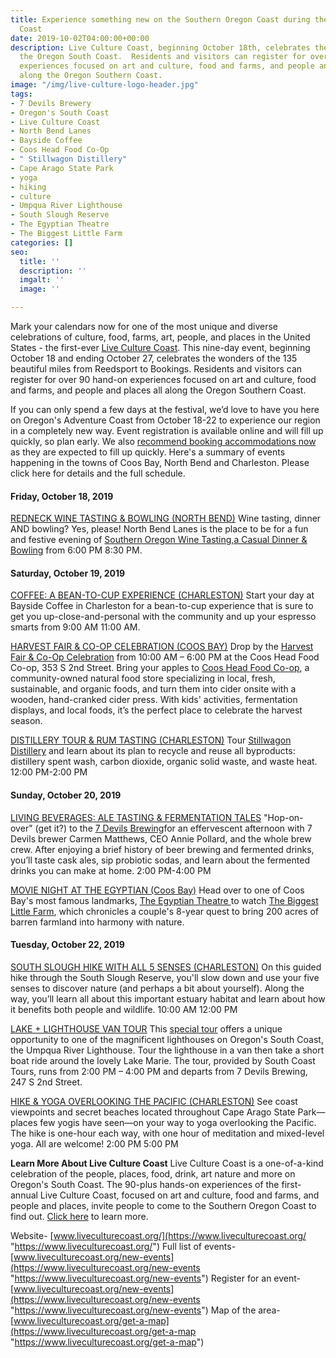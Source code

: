 ```yaml
---
title: Experience something new on the Southern Oregon Coast during the Live Culture
  Coast
date: 2019-10-02T04:00:00+00:00
description: Live Culture Coast, beginning October 18th, celebrates the wonders of
  the Oregon South Coast.  Residents and visitors can register for over 90 hand-on
  experiences focused on art and culture, food and farms, and people and places all
  along the Oregon Southern Coast.
image: "/img/live-culture-logo-header.jpg"
tags:
- 7 Devils Brewery
- Oregon's South Coast
- Live Culture Coast
- North Bend Lanes
- Bayside Coffee
- Coos Head Food Co-Op
- " Stillwagon Distillery"
- Cape Arago State Park
- yoga
- hiking
- culture
- Umpqua River Lighthouse
- South Slough Reserve
- The Egyptian Theatre
- The Biggest Little Farm
categories: []
seo:
  title: ''
  description: ''
  imgalt: ''
  image: ''

---
```

Mark your calendars now for one of the most unique and diverse celebrations of culture, food, farms, art, people, and places in the United States - the first-ever [Live Culture Coast](http://www.liveculturecoast.org). This nine-day event, beginning October 18 and ending October 27, celebrates the wonders of the 135 beautiful miles from Reedsport to Bookings.  Residents and visitors can register for over 90 hand-on experiences focused on art and culture, food and farms, and people and places all along the Oregon Southern Coast.

If you can only spend a few days at the festival, we’d love to have you here on Oregon's Adventure Coast from October 18-22 to experience our region in a completely new way. Event registration is available online and will fill up quickly, so plan early. We also [recommend booking accommodations now](https://www.oregonsadventurecoast.com/lodging/) as they are expected to fill up quickly. Here's a summary of events happening in the towns of Coos Bay, North Bend and Charleston. Please click here for details and the full schedule.

#### **Friday, October 18, 2019**

[REDNECK WINE TASTING & BOWLING (NORTH BEND)](https://www.liveculturecoast.org/new-events/redneck-wine-tasting-amp-bowling) Wine tasting, dinner AND bowling? Yes, please! North Bend Lanes is the place to be for a fun and festive evening of [Southern Oregon Wine Tasting,a Casual Dinner & Bowling](https://www.liveculturecoast.org/new-events/redneck-wine-tasting-amp-bowling) from 6:00 PM 8:30 PM.

#### **Saturday, October 19, 2019**

[COFFEE: A BEAN-TO-CUP EXPERIENCE (CHARLESTON)](https://www.liveculturecoast.org/new-events/coffee-a-bean-to-cup-experience)
Start your day at Bayside Coffee in Charleston for a bean-to-cup experience that is sure to get you up-close-and-personal with the community and up your espresso smarts from 9:00 AM  11:00 AM.

[HARVEST FAIR & CO-OP CELEBRATION (COOS BAY)](https://www.liveculturecoast.org/new-events/harvest-fair-amp-co-op-celebration-1)
Drop by the [Harvest Fair & Co-Op Celebration](https://www.liveculturecoast.org/new-events/harvest-fair-amp-co-op-celebration-1) from 10:00 AM – 6:00 PM at the Coos Head Food Co-op, 353 S 2nd Street. Bring your apples to [Coos Head Food Co-op](http://coosheadfoodcoop.org/), a community-owned natural food store specializing in local, fresh, sustainable, and organic foods, and turn them into cider onsite with a wooden, hand-cranked cider press. With kids' activities, fermentation displays, and local foods, it’s the perfect place to celebrate the harvest season.

[DISTILLERY TOUR & RUM TASTING (CHARLESTON)](https://www.liveculturecoast.org/new-events/distillery-tour-amp-rum-tasting)
Tour [Stillwagon Distillery](http://stillwagondistillery.com/) and learn about its plan to recycle and reuse all byproducts: distillery spent wash, carbon dioxide, organic solid waste, and waste heat. 12:00 PM-2:00 PM

#### **Sunday, October 20, 2019**

[LIVING BEVERAGES: ALE TASTING & FERMENTATION TALES](https://www.liveculturecoast.org/new-events/living-beverages-ale-tasting-amp-fermentation-tales)
"Hop-on-over" (get it?) to the [7 Devils Brewing](https://www.7devilsbrewery.com/)for an effervescent afternoon with 7 Devils brewer Carmen Matthews, CEO Annie Pollard, and the whole brew crew. After enjoying a brief history of beer brewing and fermented drinks, you’ll taste cask ales, sip probiotic sodas, and learn about the fermented drinks you can make at home. 2:00 PM-4:00 PM 

[MOVIE NIGHT AT THE EGYPTIAN (Coos Bay)](https://www.liveculturecoast.org/new-events/movie-night-at-the-egyptian)
Head over to one of Coos Bay's most famous landmarks, [The Egyptian Theatre ](https://egyptiantheatreoregon.com/)to watch [The Biggest Little Farm](https://www.biggestlittlefarmmovie.com/), which chronicles a couple's 8-year quest to bring 200 acres of barren farmland into harmony with nature.

#### Tuesday, October 22, 2019

[SOUTH SLOUGH HIKE WITH ALL 5 SENSES (CHARLESTON)](https://www.liveculturecoast.org/new-events/south-slough-hike-with-all-5-senses)
On this guided hike through the South Slough Reserve, you'll slow down and use your five senses to discover nature (and perhaps a bit about yourself). Along the way, you’ll learn all about this important estuary habitat and learn about how it benefits both people and wildlife. 10:00 AM  12:00 PM

[LAKE + LIGHTHOUSE VAN TOUR](https://www.liveculturecoast.org/new-events/lake-lighthouse-van-tour)
This [special tour](https://www.liveculturecoast.org/new-events/lake-lighthouse-van-tour) offers a unique opportunity to one of the magnificent lighthouses on Oregon's South Coast, the Umpqua River Lighthouse. Tour the lighthouse in a van then take a short boat ride around the lovely Lake Marie. The tour, provided by South Coast Tours, runs from 2:00 PM – 4:00 PM and departs from 7 Devils Brewing, 247 S 2nd Street.

[HIKE & YOGA OVERLOOKING THE PACIFIC (CHARLESTON)](https://www.liveculturecoast.org/new-events/hike-amp-yoga-overlooking-the-pacific)
See coast viewpoints and secret beaches located throughout Cape Arago State Park—places few yogis have seen—on your way to yoga overlooking the Pacific. The hike is one-hour each way, with one hour of meditation and mixed-level yoga. All are welcome! 2:00 PM 5:00 PM

**Learn More About Live Culture Coast**
Live Culture Coast is a one-of-a-kind celebration of the people, places, food, drink, art nature and more on Oregon's South Coast. The 90-plus hands-on experiences of the first-annual Live Culture Coast, focused on art and culture, food and farms, and people and places, invite people to come to the Southern Oregon Coast to find out. [Click here](https://www.liveculturecoast.org/about-1) to learn more.

Website- [www.liveculturecoast.org/](https://www.liveculturecoast.org/ "https://www.liveculturecoast.org/")
Full list of events- [www.liveculturecoast.org/new-events](https://www.liveculturecoast.org/new-events "https://www.liveculturecoast.org/new-events")
Register for an event- [www.liveculturecoast.org/new-events](https://www.liveculturecoast.org/new-events "https://www.liveculturecoast.org/new-events")
Map of the area- [www.liveculturecoast.org/get-a-map](https://www.liveculturecoast.org/get-a-map "https://www.liveculturecoast.org/get-a-map")